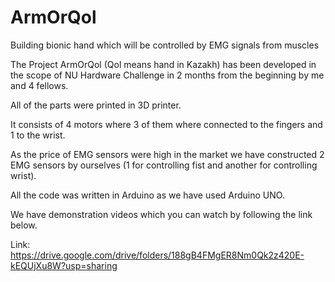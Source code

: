 # ArmOrQol
Building bionic hand which will be controlled by EMG signals from muscles

The Project ArmOrQol (Qol means hand in Kazakh) has been developed in the scope of NU Hardware Challenge in 2 months from the beginning by me and 4 fellows.

All of the parts were printed in 3D printer.

It consists of 4 motors where 3 of them where connected to the fingers and 1 to the wrist.

As the price of EMG sensors were high in the market we have constructed 2 EMG sensors by ourselves (1 for controlling fist and another for controlling wrist).

All the code was written in Arduino as we have used Arduino UNO.

We have demonstration videos which you can watch by following the link below.

Link: https://drive.google.com/drive/folders/188gB4FMgER8Nm0Qk2z420E-kEQUjXu8W?usp=sharing 
